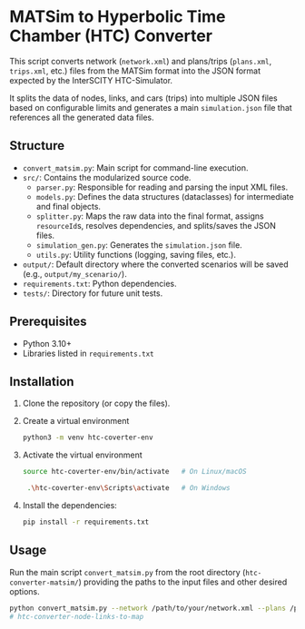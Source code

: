 # MATSim to Hyperbolic Time Chamber (HTC) Converter

This script converts network (`network.xml`) and plans/trips (`plans.xml`, `trips.xml`, etc.) files from the MATSim format into the JSON format expected by the InterSCITY HTC-Simulator.

It splits the data of nodes, links, and cars (trips) into multiple JSON files based on configurable limits and generates a main `simulation.json` file that references all the generated data files.

## Structure

- `convert_matsim.py`: Main script for command-line execution.
- `src/`: Contains the modularized source code.
  - `parser.py`: Responsible for reading and parsing the input XML files.
  - `models.py`: Defines the data structures (dataclasses) for intermediate and final objects.
  - `splitter.py`: Maps the raw data into the final format, assigns `resourceId`s, resolves dependencies, and splits/saves the JSON files.
  - `simulation_gen.py`: Generates the `simulation.json` file.
  - `utils.py`: Utility functions (logging, saving files, etc.).
- `output/`: Default directory where the converted scenarios will be saved (e.g., `output/my_scenario/`).
- `requirements.txt`: Python dependencies.
- `tests/`: Directory for future unit tests.

## Prerequisites

- Python 3.10+
- Libraries listed in `requirements.txt`

## Installation

1. Clone the repository (or copy the files).
2. Create a virtual environment
    ```bash
    python3 -m venv htc-coverter-env
    ```
3. Activate the virtual environment
    ```bash
    source htc-coverter-env/bin/activate   # On Linux/macOS
    ```
    ```bash
     .\htc-coverter-env\Scripts\activate   # On Windows
    ```
4. Install the dependencies:

    ```bash
    pip install -r requirements.txt
    ```

## Usage

Run the main script `convert_matsim.py` from the root directory (`htc-converter-matsim/`) providing the paths to the input files and other desired options.

```bash
python convert_matsim.py --network /path/to/your/network.xml --plans /path/to/your/plans.xml [OPTIONS]
# htc-converter-node-links-to-map
